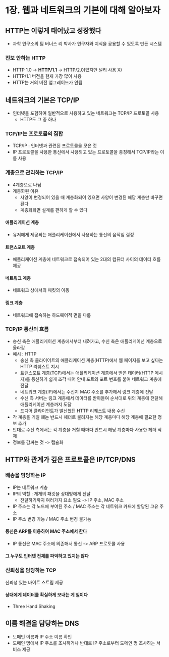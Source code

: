 # 1장. 웹과 네트워크의 기본에 대해 알아보자

## HTTP는 이렇게 태어났고 성장했다
- 과학 연구소의 팀 버너스 리 박사가 연구자와 지식을 공용할 수 있도록 만든 시스템
### 진보 안하는 HTTP
- HTTP 1.0 -> **HTTP/1.1** -> HTTP/2.0(있지만 널리 사용 X)
- HTTP/1.1 버전을 현재 가장 많이 사용
- HTTP는 거의 버전 업그레이드가 안됨

## 네트워크의 기본은 TCP/IP
- 인터넷을 포함하여 일반적으로 사용하고 있는 네트워크는 TCP/IP 프로토콜 사용
  - HTTP도 그 중 하나
### TCP/IP는 프로토콜의 집합
- TCP/IP : 인터넷과 관련된 프로토콜을 모은 것
- IP 프로토콜을 사용한 통신에서 사용되고 있는 프로토콜을 총칭해서 TCP/IP라는 이름 사용

### 계층으로 관리하는 TCP/IP
- 4계층으로 나뉨
- 계층화된 이유
  - 사양이 변경되어 있을 때 계층화되어 있으면 사양이 변경된 해당 계층만 바꾸면 된다
  - 계층화화면 설계를 편하게 할 수 있다
#### 애플리케이션 계층
- 유저에게 제공되는 애플리케이션에서 사용하는 통신의 움직임 결정
#### 트랜스포트 계층
- 애플리케이션 계층에 네트워크로 접속되어 있는 2대의 컴퓨터 사이의 데이터 흐름 제공
#### 네트워크 계층
- 네트워크 상에서의 패킷의 이동
#### 링크 계층
- 네트워크에 접속하는 하드웨어적 면을 다룸


### TCP/IP 통신의 흐름
- 송신 측은 애플리케이션 계층에서부터 내려가고, 수신 측은 애플리케이션 계층으로 올라감
- 예시 : HTTP
  - 송신 측 클라이어트의 애플리케이션 계층(HTTP)에서 웹 페이지를 보고 싶다는 HTTP 리퀘스트 지시
  - 트랜스포트 계층(TCP)에서는 애플리케이션 계층에서 받은 데이터(HTTP 메시지)를 통신하기 쉽게 조각 내어 안내 포트와 포트 번호를 붙여 네트워크 계층에 전달
  - 네트워크 계층(IP)에서는 수신지 MAC 주소를 추가해서 링크 계층에 전달
  - 수신 측 서버는 링크 계층에서 데이터를 받아들여 순서대로 위의 계층에 전달해 애플리케이션 계층까지 도달
  - 드디어 클라이언트가 발신했던 HTTP 리퀘스트 내용 수신
- 각 계층을 거칠 떄는 반드시 헤더로 불려지는 해당 계층마다 해당 계층에 필요한 정보 추가
- 반대로 수신 측에서는 각 계층을 거칠 때마다 반드시 해당 계층마다 사용한 헤더 삭제
- 정보를 감싸는 것 -> 캡슐화

## HTTP와 관계가 깊은 프로토콜은 IP/TCP/DNS
### 배송을 담당하는 IP
- IP는 네트워크 계층
- IP의 역할 : 개개의 패킷을 상대방에게 전달
  - 전달하기까지 여러가지 요소 필요 -> IP 주소, MAC 주소
- IP 주소는 각 노드에 부여된 주소 / MAC 주소는 각 네트워크 카드에 할당된 고유 주소
- IP 주소 변경 가능 / MAC 주소 변경 불가능
#### 통신은 ARP를 이용하여 MAC 주소에서 한다
- IP 통신은 MAC 주소에 의존해서 통신 -> ARP 프로토콜 사용
#### 그 누구도 인터넷 전체를 파악하고 있지는 않다

### 신뢰성을 담당하는 TCP
신뢰성 있는 바이트 스트림 제공
#### 상대에게 데이터를 확실하게 보내는 게 일이다
- Three Hand Shaking

## 이름 해결을 담당하는 DNS
- 도메인 이름과 IP 주소 이름 확인
- 도메인 명에서 IP 주소를 조사하거나 반대로 IP 주소로부터 도메인 명 조사하는 서비스 제공
